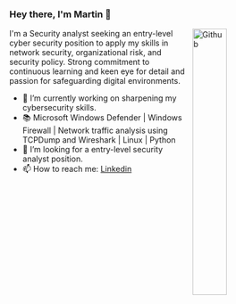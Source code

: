 ### Hey there, I'm Martin  👋

<img width="35%" align="right" alt="Github" src="https://user-images.githubusercontent.com/48678280/88862734-4903af80-d201-11ea-968b-9c939d88a37c.gif" />

I'm a Security analyst seeking an entry-level cyber security position to apply my skills in network security, organizational risk, and security policy. Strong commitment to continuous learning and keen eye for detail and passion for safeguarding digital environments. 

- 🔭 I’m currently working on sharpening my cybersecurity skills. 
- 📚 Microsoft Windows Defender | Windows Firewall | Network traffic analysis using TCPDump and Wireshark | Linux | Python 
- 👯 I’m looking for a entry-level security analyst position.  
- 📫 How to reach me: [Linkedin](https://www.linkedin.com/in/martin-b-1362a5223/) 

